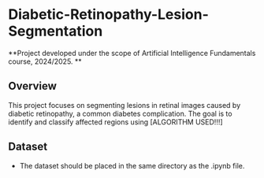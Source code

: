 # Diabetic-Retinopathy-Lesion-Segmentation

**Project developed under the scope of Artificial Intelligence Fundamentals course, 2024/2025.
**

## Overview

This project focuses on segmenting lesions in retinal images caused by diabetic retinopathy, a common diabetes complication.  The goal is to identify and classify affected regions using [ALGORITHM USED!!!]

## Dataset

-  The dataset should be placed in the same directory as the .ipynb file.
<!-- -  Example structure:
  [NO FIM METER A ESTRUTURA DA PASTA E COMO É USADO NO]

## Usage

Ensure dependencies are installed (list key libraries like TensorFlow/PyTorch, OpenCV, PIL, etc.):

bash
pip install -r requirements.txt
Open and run the Jupyter Notebook (*.ipynb).

## Key Features
Briefly mention methods used (e.g., U-Net, preprocessing steps, evaluation metrics like Dice score).

## Results
(Optional) Add sample images/predictions or metrics (accuracy, IoU). -->
